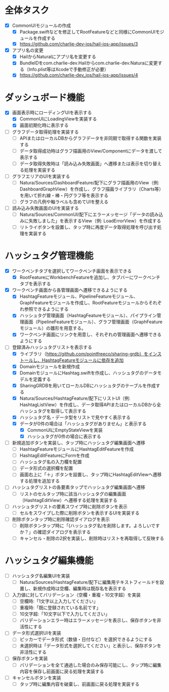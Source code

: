 # 全体タスク
- [x] CommonUIモジュールの作成
  - [x] Package.swiftなどを修正してRootFeatureなどと同様にCommonUIモジュールを作成する
  - [x] https://github.com/charlie-dev-ios/hail-ios-app/issues/3
- [x] アプリ名の変更
  - [x] HailからNaturalにアプリ名を変更する
  - [x] BundleIDをcom.charlie-dev.Hailからcom.charlie-dev.Naturaに変更する（Info.plist等はXcodeで手動修正が必要）
  - [x] https://github.com/charlie-dev_ios/hail-ios-app/issues/4

# ダッシュボード機能

- [x] 画面表示時にローディングUIを表示する
  - [x] CommonUIにLoadingViewを実装する
  - [x] 画面初期化時に表示する
- [ ] グラフデータ取得処理を実装する
  - [ ] APIまたはローカルDBからグラフデータを非同期で取得する関数を実装する
  - [ ] データ取得成功時はグラフ描画用のView/Componentにデータを渡して表示する
  - [ ] データ取得失敗時は「読み込み失敗画面」へ遷移または表示を切り替える処理を実装する
- [ ] グラフエリアのUIを実装する
  - [ ] Natura/Sources/DashboardFeature/配下にグラフ描画用のView（例: DashboardGraphView）を作成し、グラフ描画ライブラリ（Charts等）を用いて折れ線・棒・円グラフ等を表示する
  - [ ] グラフの凡例や軸ラベルも含めてUIを整える
- [ ] 読み込み失敗画面のUIを実装する
  - [ ] Natura/Sources/CommonUI/配下にエラーメッセージ「データの読み込みに失敗しました」を表示するView（例: LoadErrorView）を作成する
  - [ ] リトライボタンを設置し、タップ時に再度データ取得処理を呼び出す処理を実装する

# ハッシュタグ管理機能

- [x] ワークベンチタブを選択してワークベンチ画面を表示できる
  - [x] RootFeatureにWorkbenchFeatureを追加し、タブバーにワークベンチタブを表示する
- [x] ワークベンチ画面から各管理画面へ遷移できるようにする
  - [x] HashtagFeatureモジュール、PipelineFeatureモジュール、GraphFeatureモジュールを作成し、RootFeatureモジュールからそれぞれ参照できるようにする
  - [x] ハッシュタグ管理画面（HashtagFeatureモジュール）、パイプライン管理画面（PipelineFeatureモジュール）、グラフ管理画面（GraphFeatureモジュール）の雛形を用意する。
  - [x] ワークベンチ画面にリンクを用意し、それぞれの管理画面へ遷移できるようにする
- [ ] 登録済みハッシュタグリストを表示する
  - [x] ライブラリ（https://github.com/pointfreeco/sharing-grdb）をインストールし、HashtagFeatureモジュールに依存を追加
  - [x] Domainモジュールを新規作成
  - [x] DomainモジュールにHashtag.swiftを作成し、ハッシュタグのデータモデルを定義する
  - [x] SharingGRDBを用いてローカルDBにハッシュタグのテーブルを作成する
  - [x] Natura/Sources/HashtagFeature/配下にリストUI（例: HashtagListView）を作成し、データ取得APIまたはローカルDBから全ハッシュタグを取得して表示する
  - [x] ハッシュタグ名・データ型をリストで見やすく表示する
  - [x] データが0件の場合は「ハッシュタグがありません」と表示する
    - [x] CommonUIにEmptyStateViewを実装
    - [x] ハッシュタグが0件の場合に表示する
- [ ] 新規追加ボタンを実装し、タップ時にハッシュタグ編集画面へ遷移
  - [ ] HashtagFeatureモジュールにHashtagEditFeatureを作成
  - [ ] HashtagEditFeatureにFormを作成
  - [ ] ハッシュタグ名の入力欄を配置
  - [ ] データ形式の選択欄を配置
  - [ ] 画面右上に「＋」ボタンを設置し、タップ時にHashtagEditViewへ遷移する処理を追加する
- [ ] ハッシュタグリストの各要素タップでハッシュタグ編集画面へ遷移
  - [ ] リストのセルタップ時に該当ハッシュタグの編集画面（HashtagEditView）へ遷移する処理を実装する
- [ ] ハッシュタグリストの要素スワイプ時に削除ボタンを表示
  - [ ] セルをスワイプした際に削除ボタンを表示するUIを実装する
- [ ] 削除ボタンタップ時に削除確認ダイアログを表示
  - [ ] 削除ボタンタップ時に「(ハッシュタグ名)を削除します。よろしいですか？」の確認ダイアログを表示する
  - [ ] キャンセル・削除の2択を実装し、削除時はリストを再取得して反映する

# ハッシュタグ編集機能

- [ ] ハッシュタグ名編集UIを実装
  - [ ] Natura/Sources/HashtagFeature/配下に編集用テキストフィールドを設置し、新規作成時は空欄、編集時は既存名を表示する
- [ ] 入力値に対してバリデーション（空欄・重複・10文字超）を実装
  - [ ] 空欄時:「1文字以上入力してください」
  - [ ] 重複時:「既に登録されている名前です」
  - [ ] 10文字超:「10文字以下で入力してください」
  - [ ] バリデーションエラー時はエラーメッセージを表示し、保存ボタンを非活性にする
- [ ] データ形式選択UIを実装
  - [ ] ピッカーでデータ形式（数値・日付など）を選択できるようにする
  - [ ] 未選択時は「データ形式を選択してください」と表示し、保存ボタンを非活性にする
- [ ] 保存ボタンを実装
  - [ ] バリデーションを全て通過した場合のみ保存可能にし、タップ時に編集内容を保存し前画面に戻る処理を実装する
- [ ] キャンセルボタンを実装
  - [ ] タップ時に編集内容を破棄し、前画面に戻る処理を実装する
